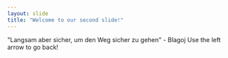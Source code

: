 ```yaml
---
layout: slide
title: "Welcome to our second slide!"
---
```

"Langsam aber sicher, um den Weg sicher zu gehen" - Blagoj
Use the left arrow to go back!
